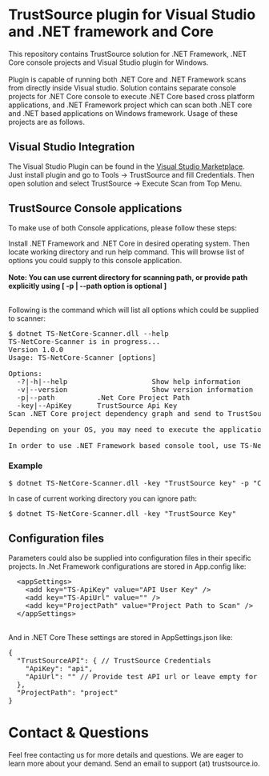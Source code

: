 <h1>TrustSource plugin for Visual Studio and .NET framework and Core</h1>
This repository contains TrustSource solution for .NET Framework, .NET Core console projects and Visual Studio plugin for Windows. <br /><br />Plugin is capable of running both .NET Core and .NET Framework scans from directly inside Visual studio. Solution contains separate console projects for .NET Core console to execute .NET Core based cross platform applications, and .NET Framework project which can scan both .NET core and .NET based applications on Windows framework. Usage of these projects are as follows.

<h2>Visual Studio Integration</h2>
The Visual Studio Plugin can be found in the <a href="https://marketplace.visualstudio.com/items?itemName=TrustSource.vsp4dotnetcore">Visual Studio Marketplace</a>.<br />
Just install plugin and go to Tools -> TrustSource and fill Credentials. Then open solution and select TrustSource -> Execute Scan from Top Menu.

<h2>TrustSource Console applications</h2>
To make use of both Console applications, please follow these steps:

Install .NET Framework and .NET Core in desired operating system. Then locate working directory and run help command. This will browse list of options you could supply to this console application.
<br /><br /><b>Note: You can use current directory for scanning path, or provide path explicitly using [ -p | --path option is optional ]</b>
<br />

<br />Following is the command which will list all options which could be supplied to scanner:
<pre>
$ dotnet TS-NetCore-Scanner.dll <span class="hljs-operator">--help</span>
TS-NetCore-Scanner is in progress...
Version 1.0.0
Usage: TS-NetCore-Scanner [options]

Options:
  -?|-h|--help                    Show help information
  -v|--version                    Show version information
  -p|--path <optionvalue>         .Net Core Project Path  
  -key|--ApiKey <optionvalue>     TrustSource Api Key
Scan .NET Core project dependency graph and send to TrustSource<br/>
Depending on your OS, you may need to execute the application as TS-NetCore-Scanner.exe or 'dotnet TS-NetCore-Scanne.dll'.<br/>
In order to use .NET Framework based console tool, use TS-NetFramework-Scanner name. 
</pre>

<h3>Example</h3>
<pre>$ dotnet TS-NetCore-Scanner.dll -key "TrustSource key" -p "C:\Users\user\source\repos\solution"</pre>

In case of current working directory you can ignore path:
<pre>$ dotnet TS-NetCore-Scanner.dll -key "TrustSource Key"</pre>

<h2>Configuration files</h2>
Parameters could also be supplied into configuration files in their specific projects. In .Net Framework configurations are stored in App.config like:
<br />
<pre>
  &lt;appSettings>
    &lt;add key="TS-ApiKey" value="API User Key" />
    &lt;add key="TS-ApiUrl" value="" /> <!--// Provide url for testing destinaton or leave empty-->
    &lt;add key="ProjectPath" value="Project Path to Scan" />
  &lt;/appSettings>
</pre>
<br />
And in .NET Core These settings are stored in AppSettings.json like:
<pre>
{
  "TrustSourceAPI": { // TrustSource Credentials
    "ApiKey": "api",
    "ApiUrl": "" // Provide test API url or leave empty for live scan
  },
  "ProjectPath": "project"
}
</pre>


<h1>Contact & Questions</h1>
Feel free contacting us for more details and questions. We are eager to learn more about your demand. Send an email to support (at) trustsource.io.
